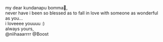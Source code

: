  <div className="flap"></div>
      <div className="body"></div>
      <div className={`letter ${isFullSize ? 'fullSize' : ''}`}>
        my dear kundanapu bomma🖤,<br />
        never have i been so blessed as to fall in love with someone as wonderful as you...<br />i loveeee youuuu :)<br />
        always yours,<br />
        @niihaaarrrr
        @Boost
      </div>
      <audio ref={audioRef} src={audioFile} onError={(e) => console.error('Audio error:', e.message)} />
    </div>
